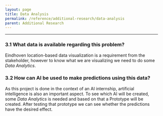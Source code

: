 ```yaml
---
layout: page
title: Data Analysis
permalink: /reference/additional-research/data-analysis
parent: Additional Research
---
```


-----
### 3.1 What data is available regarding this problem?
Eindhoven location-based data visualization is a requirement from the stakeholder, however to know what we are visualizing we need to do some *Data Analytics*.

### 3.2 How can AI be used to make predictions using this data?
As this project is done in the context of an AI internship, artificial intelligence is also an important aspect. To see which AI will be created, some *Data Analytics* is needed and based on that a Prototype will be created. After testing that prototype we can see whether the predictions have the desired effect.